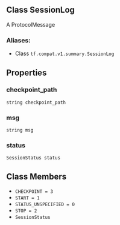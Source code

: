 ## Class SessionLog
A ProtocolMessage
### Aliases:
- Class `tf.compat.v1.summary.SessionLog`
## Properties
### checkpoint_path
`string checkpoint_path`
### msg
`string msg`
### status
`SessionStatus status`
## Class Members
- `CHECKPOINT = 3`
- `START = 1`
- `STATUS_UNSPECIFIED = 0`
- `STOP = 2`
- `SessionStatus`
